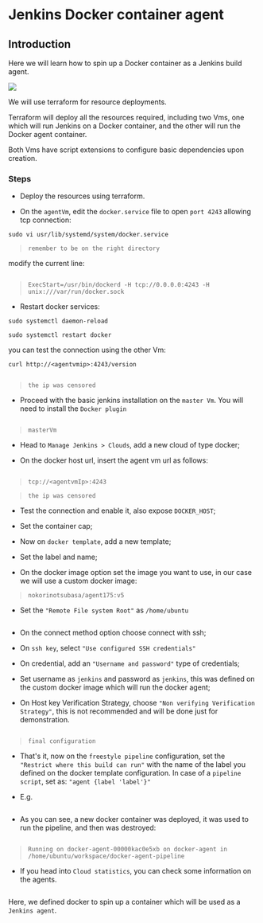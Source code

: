 # Jenkins Docker container agent

## Introduction 

Here we will learn how to spin up a Docker container as a Jenkins build agent.

![](https://github.com/nokorinotsubasa/project-docker-agent/blob/050dc2e6a00b62220efd1295556cbdd45d68486a/images/Architecture.png)

We will use terraform for resource deployments.

Terraform will deploy all the resources required, including two Vms, one which will run Jenkins on a Docker container, and the other will run the Docker agent container.

Both Vms have script extensions to configure basic dependencies upon creation.

### Steps

- Deploy the resources using terraform.

- On the `agentVm`, edit the `docker.service` file to open `port 4243` allowing tcp connection:

`sudo vi usr/lib/systemd/system/docker.service`
>`remember to be on the right directory`

modify the current line: 

![]()

>`ExecStart=/usr/bin/dockerd -H tcp://0.0.0.0:4243 -H unix:///var/run/docker.sock`

- Restart docker services:

`sudo systemctl daemon-reload`

`sudo systemctl restart docker`

you can test the connection using the other Vm:

`curl http://<agentvmip>:4243/version`

![]()

>`the ip was censored`

- Proceed with the basic jenkins installation on the `master Vm`. You will need to install the `Docker plugin`

![]()

>`masterVm`

- Head to `Manage Jenkins > Clouds`, add a new cloud of type docker;

- On the docker host url, insert the agent vm url as follows:

![]()

>`tcp://<agentvmIp>:4243`

>`the ip was censored`

- Test the connection and enable it, also expose `DOCKER_HOST`;

- Set the container cap;

- Now on `docker template`, add a new template;

- Set the label and name;

- On the docker image option set the image you want to use, in our case we will use a custom docker image:

>`nokorinotsubasa/agent175:v5`

- Set the `"Remote File system Root"` as `/home/ubuntu`

![]()

- On the connect method option choose connect with ssh;

- On `ssh key`, select `"Use configured SSH credentials"`

- On credential, add an `"Username and password"` type of credentials;

- Set username as `jenkins` and password as `jenkins`, this was defined on the custom docker image which will run the docker agent;

- On Host key Verification Strategy, choose `"Non verifying Verification Strategy"`, this is not recommended and will be done just for demonstration. 

![]()

>`final configuration`

- That's it, now on the `freestyle pipeline` configuration, set the `"Restrict where this build can run"` with the name of the label you defined on the docker template configuration.
In case of a `pipeline script`, set as:
`"agent {label 'label'}"`

- E.g.

![]()

- As you can see, a new docker container was deployed, it was used to run the pipeline, and then was destroyed:

![]()

>`Running on docker-agent-00000kac0e5xb on docker-agent in /home/ubuntu/workspace/docker-agent-pipeline`

- If you head into `Cloud statistics`, you can check some information on the agents.

![]()

Here, we defined docker to spin up a container which will be used as a `Jenkins agent`.
